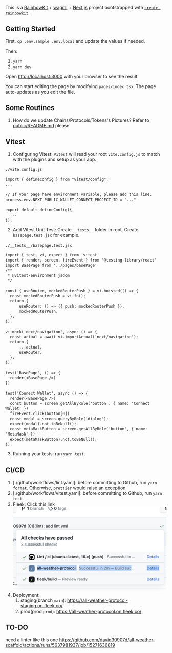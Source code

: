 This is a [RainbowKit](https://rainbowkit.com) + [wagmi](https://wagmi.sh) + [Next.js](https://nextjs.org/) project bootstrapped with [`create-rainbowkit`](https://github.com/rainbow-me/rainbowkit/tree/main/packages/create-rainbowkit).

## Getting Started

First, `cp .env.sample .env.local` and update the values if needed.

Then:

1. `yarn`
2. `yarn dev`

Open [http://localhost:3000](http://localhost:3000) with your browser to see the result.

You can start editing the page by modifying `pages/index.tsx`. The page auto-updates as you edit the file.

## Some Routines

1. How do we update Chains/Protocols/Tokens's Pictures? Refer to [public/README.md](public/README.md) please

## Vitest

1. Configuring Vitest: `Vitest` will read your root `vite.config.js` to match with the plugins and setup as your app.

`./vite.config.js`

```
import { defineConfig } from "vitest/config";
...

// If your page have environment variable, please add this line.
process.env.NEXT_PUBLIC_WALLET_CONNECT_PROJECT_ID = "..."

export default defineConfig({
  ...
});
```

2. Add Vitest Unit Test: Create `__tests__` folder in root. Create `basepage.test.jsx` for example.

`./__tests__/basepage.test.jsx`

```
import { test, vi, expect } from 'vitest'
import { render, screen, fireEvent } from '@testing-library/react'
import BasePage from '../pages/basePage'
/**
 * @vitest-environment jsdom
 */

const { useRouter, mockedRouterPush } = vi.hoisted(() => {
  const mockedRouterPush = vi.fn();
  return {
      useRouter: () => ({ push: mockedRouterPush }),
      mockedRouterPush,
  };
});

vi.mock('next/navigation', async () => {
  const actual = await vi.importActual('next/navigation');
  return {
      ...actual,
      useRouter,
  };
});

test('BasePage', () => {
  render(<BasePage />)
})

test('Connect Wallet', async () => {
  render(<BasePage />)
  const button = screen.getAllByRole('button', { name: 'Connect Wallet' })
  fireEvent.click(button[0])
  const modal = screen.queryByRole('dialog');
  expect(modal).not.toBeNull();
  const metaMaskButton = screen.getAllByRole('button', { name: 'MetaMask' })
  expect(metaMaskButton).not.toBeNull();
});
```

3. Running your tests: run `yarn test`.

## CI/CD

1. [./github/workflows/lint.yaml]: before committing to Github, run `yarn format`. Otherwise, `prettier` would raise an exception
2. [./github/workflows/vitest.yaml]: before committing to Github, run `yarn test`.
3. Fleek: Click this link
   ![fleek](docs/fleek.png)
4. Deployment:
   1. staging(branch `main`): <https://all-weather-protocol-staging.on.fleek.co/>
   2. prod(prod `prod`): <https://all-weather-protocol.on.fleek.co/>

## TO-DO

need a linter like this one <https://github.com/david30907d/all-weather-scaffold/actions/runs/5637981937/job/15271636819>
